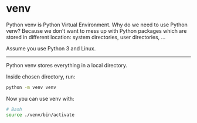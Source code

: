 # venv

Python venv is Python Virtual Environment.
Why do we need to use Python venv?
Because we don't want to mess up with Python packages which are stored in different location: system directories, user directories, ...

Assume you use Python 3 and Linux.

---

Python venv stores everything in a local directory.

Inside chosen directory, run:

```sh
python -m venv venv
```

Now you can use venv with:

```sh
# Bash
source ./venv/bin/activate
```
